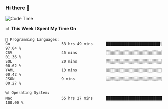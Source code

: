### Hi there 👋

<!--
**CrazyCollin/crazycollin** is a ✨ _special_ ✨ repository because its `README.md` (this file) appears on your GitHub profile.

Here are some ideas to get you started:

- 🔭 I’m currently working on ...
- 🌱 I’m currently learning ...
- 👯 I’m looking to collaborate on ...
- 🤔 I’m looking for help with ...
- 💬 Ask me about ...
- 📫 How to reach me: ...
- 😄 Pronouns: ...
- ⚡ Fun fact: ...
-->

<!--START_SECTION:waka-->
![Code Time](http://img.shields.io/badge/Code%20Time-2%2C846%20hrs%2013%20mins-blue)

📊 **This Week I Spent My Time On** 

```text
💬 Programming Languages: 
Go                       53 hrs 49 mins      ████████████████████████░   97.04 % 
CSV                      45 mins             ░░░░░░░░░░░░░░░░░░░░░░░░░   01.36 % 
SQL                      20 mins             ░░░░░░░░░░░░░░░░░░░░░░░░░   00.62 % 
YAML                     13 mins             ░░░░░░░░░░░░░░░░░░░░░░░░░   00.42 % 
JSON                     9 mins              ░░░░░░░░░░░░░░░░░░░░░░░░░   00.27 % 

💻 Operating System: 
Mac                      55 hrs 27 mins      █████████████████████████   100.00 % 
```


<!--END_SECTION:waka-->

